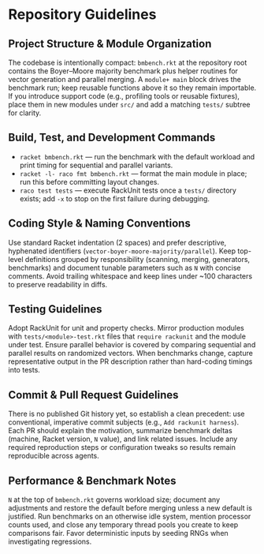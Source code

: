 # Repository Guidelines

## Project Structure & Module Organization
The codebase is intentionally compact: `bmbench.rkt` at the repository root contains the Boyer–Moore majority benchmark plus helper routines for vector generation and parallel merging. A `module+ main` block drives the benchmark run; keep reusable functions above it so they remain importable. If you introduce support code (e.g., profiling tools or reusable fixtures), place them in new modules under `src/` and add a matching `tests/` subtree for clarity.

## Build, Test, and Development Commands
- `racket bmbench.rkt` — run the benchmark with the default workload and print timing for sequential and parallel variants.
- `racket -l- raco fmt bmbench.rkt` — format the main module in place; run this before committing layout changes.
- `raco test tests` — execute RackUnit tests once a `tests/` directory exists; add `-x` to stop on the first failure during debugging.

## Coding Style & Naming Conventions
Use standard Racket indentation (2 spaces) and prefer descriptive, hyphenated identifiers (`vector-boyer-moore-majority/parallel`). Keep top-level definitions grouped by responsibility (scanning, merging, generators, benchmarks) and document tunable parameters such as `N` with concise comments. Avoid trailing whitespace and keep lines under ~100 characters to preserve readability in diffs.

## Testing Guidelines
Adopt RackUnit for unit and property checks. Mirror production modules with `tests/<module>-test.rkt` files that `require rackunit` and the module under test. Ensure parallel behavior is covered by comparing sequential and parallel results on randomized vectors. When benchmarks change, capture representative output in the PR description rather than hard-coding timings into tests.

## Commit & Pull Request Guidelines
There is no published Git history yet, so establish a clean precedent: use conventional, imperative commit subjects (e.g., `Add rackunit harness`). Each PR should explain the motivation, summarize benchmark deltas (machine, Racket version, `N` value), and link related issues. Include any required reproduction steps or configuration tweaks so results remain reproducible across agents.

## Performance & Benchmark Notes
`N` at the top of `bmbench.rkt` governs workload size; document any adjustments and restore the default before merging unless a new default is justified. Run benchmarks on an otherwise idle system, mention processor counts used, and close any temporary thread pools you create to keep comparisons fair. Favor deterministic inputs by seeding RNGs when investigating regressions.
